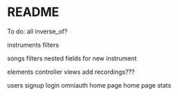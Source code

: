 # README

To do:
all
  inverse_of?

instruments
  filters

songs
  filters
  nested fields for new instrument

elements
    controller
    views
    add recordings???





users
    signup
    login
    omniauth
    home page
    home page stats
